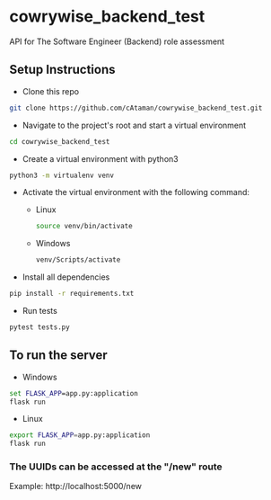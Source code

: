 # cowrywise_backend_test
API for The Software Engineer (Backend) role assessment


## Setup Instructions

- Clone this repo
```bash
git clone https://github.com/cAtaman/cowrywise_backend_test.git
```

- Navigate to the project's root and start a virtual environment 
```bash
cd cowrywise_backend_test
```

- Create a virtual environment with python3
```bash
python3 -m virtualenv venv
```

- Activate the virtual environment with the following command:

  - Linux 
    ```bash
    source venv/bin/activate
    ```

  - Windows
    ```cmd
    venv/Scripts/activate
    ```


- Install all dependencies
```bash
pip install -r requirements.txt
```

- Run tests
```bash
pytest tests.py
```

## To run the server 
- Windows
```cmd
set FLASK_APP=app.py:application
flask run
```

- Linux
```bash
export FLASK_APP=app.py:application
flask run
```

### The UUIDs can be accessed at the "/new" route

Example: http://localhost:5000/new
